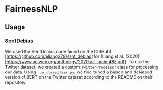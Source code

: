 # FairnessNLP

## Usage

### SentDebias

We used the SentDebias code found on the (GitHub)[https://github.com/pliang279/sent_debias] for (Liang et al. (2020))[https://www.aclweb.org/anthology/2020.acl-main.488.pdf]. To use the Twitter dataset, we created a custom `TwitterProcessor` class for processing our data. Using `run_classifier.py`, we fine-tuned a biased and debiased version of BERT on the Twitter dataset according to the README on their repository.
